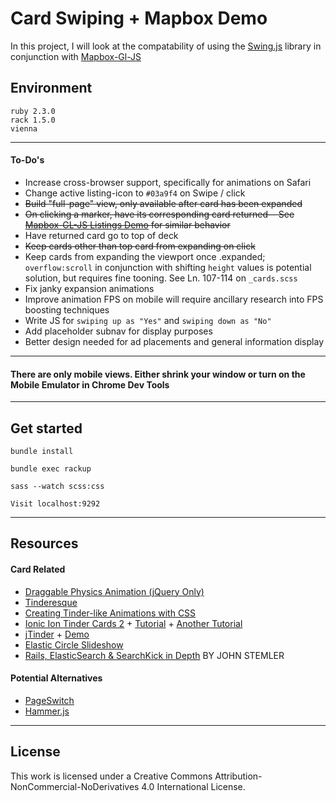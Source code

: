 
Card Swiping + Mapbox Demo
===========

In this project, I will look at the compatability of using the [Swing.js](https://github.com/gajus/swing) library in conjunction with [Mapbox-Gl-JS](https://www.mapbox.com/mapbox-gl-js/api/)


## Environment

```
ruby 2.3.0
rack 1.5.0
vienna
```

---

#### To-Do's
+ Increase cross-browser support, specifically for animations on Safari
+ Change active listing-icon to ```#03a9f4``` on Swipe / click
+ ~~Build "full-page" view, only available after card has been expanded~~
+ ~~On clicking a marker, have its corresponding card returned-- See [Mapbox-GL-JS Listings Demo](https://www.mapbox.com/help/building-a-store-locator/) for similar behavior~~
+ Have returned card go to top of deck
+ ~~Keep cards other than top card from expanding on click~~
+ Keep cards from expanding the viewport once .expanded; `overflow:scroll` in conjunction with shifting `height` values is potential solution, but requires fine tooning. See Ln. 107-114 on `_cards.scss`
+ Fix janky expansion animations
+ Improve animation FPS on mobile will require ancillary research into FPS boosting techniques
+ Write JS for ```swiping up as "Yes"``` and ```swiping down as "No"```
+ Add placeholder subnav for display purposes
+ Better design needed for ad placements and general information display

---

#### There are only mobile views. Either shrink your window or turn on the Mobile Emulator in Chrome Dev Tools

---
## Get started

```
bundle install
```

```
bundle exec rackup
```

```
sass --watch scss:css
```

```
Visit localhost:9292
```
---


## Resources

#### Card Related
- [Draggable Physics Animation (jQuery Only)](https://codepen.io/suez/pen/gfxrt)
- [Tinderesque](https://github.com/codepo8/tinderesque/blob/master/README.md)
- [Creating Tinder-like Animations with CSS](http://smotko.si/tinder-css/)
- [Ionic Ion Tinder Cards 2](https://github.com/loringdodge/ionic-ion-tinder-cards-2) + [Tutorial](https://www.thepolyglotdeveloper.com/2015/01/making-tinder-style-swipe-cards-ionic-framework/) + [Another Tutorial](http://loring-dodge.azurewebsites.net/ionic-tinder-cards-2/)
- [jTinder](https://github.com/do-web/jTinder/) + [Demo](http://netcup-gutschein.x5c.de/jtinder/)
- [Elastic Circle Slideshow](http://tympanus.net/codrops/2016/01/27/elastic-circle-slideshow/)
- [Rails, ElasticSearch & SearchKick in Depth](http://www.webascender.com/Blog/ID/752/Rails-ElasticSearch-SearchKick-in-Depth#.WAuIW5MrLdR) BY JOHN STEMLER

#### Potential Alternatives
- [PageSwitch](https://github.com/qiqiboy/pageSwitch)
- [Hammer.js](http://hammerjs.github.io/0)

---


## License

This work is licensed under a Creative Commons Attribution-NonCommercial-NoDerivatives 4.0 International License.
